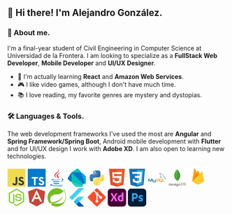 ## 👋 Hi there! I'm Alejandro González. 

### 📖 About me.

I'm a final-year student of  Civil Engineering in Computer Science at Universidad de la Frontera. I am looking to specialize as a **FullStack Web Developer**, **Mobile Developer** and **UI/UX Designer**.

- 🌱 I'm actually learning **React** and **Amazon Web Services**.
- 🎮 I like video games, although I don't have much time.
- 📚 I love reading, my favorite genres are mystery and dystopias.

### 🛠️ Languages & Tools.
The web development frameworks I've used the most are **Angular** and **Spring Framework/Spring Boot**, Android mobile development with **Flutter** and for UI/UX design I work with **Adobe XD**. I am also open to learning new technologies.

<p align="left"> 
<img alt="javascript" width="42px" src="https://raw.githubusercontent.com/agonzalezlevio/agonzalezlevio/0156ee0e25a365827672faa3c290da04cd60d670/assets/images/languages_tools/javascript.svg"/>
<img alt="typescript" width="42px" src="https://raw.githubusercontent.com/agonzalezlevio/agonzalezlevio/0156ee0e25a365827672faa3c290da04cd60d670/assets/images/languages_tools/typescript.svg"/>
<img alt="java" width="42px" src="https://raw.githubusercontent.com/agonzalezlevio/agonzalezlevio/0156ee0e25a365827672faa3c290da04cd60d670/assets/images/languages_tools/java.svg"/>
<img alt="dart" width="42px" src="https://raw.githubusercontent.com/agonzalezlevio/agonzalezlevio/0156ee0e25a365827672faa3c290da04cd60d670/assets/images/languages_tools/dart.svg"/>
<img alt="python" width="42px" src="https://raw.githubusercontent.com/agonzalezlevio/agonzalezlevio/0156ee0e25a365827672faa3c290da04cd60d670/assets/images/languages_tools/python.svg"/>
<img alt="HTML 5" width="42px" src="https://raw.githubusercontent.com/agonzalezlevio/agonzalezlevio/0156ee0e25a365827672faa3c290da04cd60d670/assets/images/languages_tools/html5.svg"/>
<img alt="CSS" width="42px" src="https://raw.githubusercontent.com/agonzalezlevio/agonzalezlevio/0156ee0e25a365827672faa3c290da04cd60d670/assets/images/languages_tools/css3.svg"/>
<img alt="MySQL" width="42px" src="https://raw.githubusercontent.com/agonzalezlevio/agonzalezlevio/0156ee0e25a365827672faa3c290da04cd60d670/assets/images/languages_tools/mysql.svg"/>
<img alt="MongoDB" width="42px" src="https://raw.githubusercontent.com/agonzalezlevio/agonzalezlevio/0156ee0e25a365827672faa3c290da04cd60d670/assets/images/languages_tools/mongodb.svg"/>
<img alt="Firebase" width="48px" src="https://raw.githubusercontent.com/agonzalezlevio/agonzalezlevio/0156ee0e25a365827672faa3c290da04cd60d670/assets/images/languages_tools/firebase.svg"/>
<img alt="NodeJS" width="42px" src="https://raw.githubusercontent.com/agonzalezlevio/agonzalezlevio/0156ee0e25a365827672faa3c290da04cd60d670/assets/images/languages_tools/nodejs.svg"/>
<img alt="Angular" width="42px" src="https://raw.githubusercontent.com/agonzalezlevio/agonzalezlevio/0156ee0e25a365827672faa3c290da04cd60d670/assets/images/languages_tools/angular.svg"/>
<img alt="Spring boot" width="42px" src="https://raw.githubusercontent.com/agonzalezlevio/agonzalezlevio/0156ee0e25a365827672faa3c290da04cd60d670/assets/images/languages_tools/spring.svg"/>
<img alt="Flutter" width="42px" src="https://raw.githubusercontent.com/agonzalezlevio/agonzalezlevio/0156ee0e25a365827672faa3c290da04cd60d670/assets/images/languages_tools/flutter.svg"/>
<img alt="Git" width="42px" src="https://raw.githubusercontent.com/agonzalezlevio/agonzalezlevio/0156ee0e25a365827672faa3c290da04cd60d670/assets/images/languages_tools/git.svg"/>
<img alt="Adobe XD" width="42px" src="https://raw.githubusercontent.com/agonzalezlevio/agonzalezlevio/0156ee0e25a365827672faa3c290da04cd60d670/assets/images/languages_tools/adobexd.svg"/>
<img alt="Adobe Photoshop" width="42px" src="https://raw.githubusercontent.com/agonzalezlevio/agonzalezlevio/0156ee0e25a365827672faa3c290da04cd60d670/assets/images/languages_tools/adobephotoshop.svg"/>
</p>


